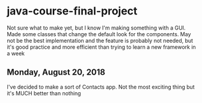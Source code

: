 # java-course-final-project

Not sure what to make yet, but I know I'm making something with a GUI.
Made some classes that change the default look for the components.
May not be the best implementation and the feature is probably not needed,
but it's good practice and more efficient than trying to learn a new framework in a week

Monday, August 20, 2018
-----------------------
I've decided to make a sort of Contacts app. Not the most exciting thing but it's MUCH better than nothing
